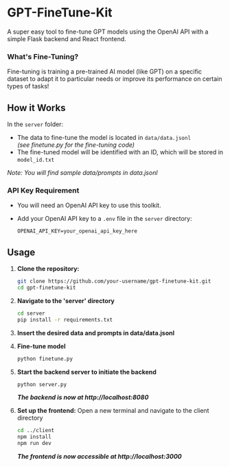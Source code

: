 # GPT-FineTune-Kit

A super easy tool to fine-tune GPT models using the OpenAI API with a simple Flask backend and React frontend.

### What's Fine-Tuning?

Fine-tuning is training a pre-trained AI model (like GPT) on a specific dataset to adapt it to particular needs or improve its performance on certain types of tasks!


## How it Works

In the `server` folder:
    
- The data to fine-tune the model is located in `data/data.jsonl`
<i><br>(see finetune.py for the fine-tuning code)</br></i>
- The fine-tuned model will be identified with an ID, which will be stored in `model_id.txt`

<i>Note: You will find sample data/prompts in data.jsonl</i>

### API Key Requirement

- You will need an OpenAI API key to use this toolkit.
- Add your OpenAI API key to a `.env` file in the `server` directory:

  ```plaintext
  OPENAI_API_KEY=your_openai_api_key_here
    ```
    
## Usage

1. **Clone the repository:**
   ```bash
   git clone https://github.com/your-username/gpt-finetune-kit.git
   cd gpt-finetune-kit
    ```


2. **Navigate to the 'server' directory**
    ```bash
    cd server
    pip install -r requirements.txt
    ```

2. **Insert the desired data and prompts in data/data.jsonl**

3. **Fine-tune model**
    ```bash
    python finetune.py
    ```

4. **Start the backend server to initiate the backend**
    ```bash
    python server.py
    ```
    <i>**The backend is now at http://localhost:8080**</i>


5. **Set up the frontend:**
Open a new terminal and navigate to the client directory
    ```bash
    cd ../client
    npm install
    npm run dev
    ```

    **<i>The frontend is now accessible at http://localhost:3000</i>**


